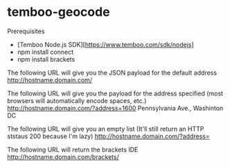 temboo-geocode
==============

Prerequisites
   * [Temboo Node.js SDK][https://www.temboo.com/sdk/nodejs]
   * npm install connect
   * npm install brackets


The following URL will give you the JSON payload for the default address
http://hostname.domain.com/

The following URL will give you the payload for the address specified (most browsers will automatically encode spaces, etc.)
		http://hostname.domain.com/?address=1600 Pennsylvania Ave., Washinton DC

The following URL will give you an empty list (It'll still return an HTTP ststaus 200 because I'm lazy)
		http://hostname.domain.com/?address=

The following URL will return the brackets IDE
		http://hostname.domain.com/brackets/

